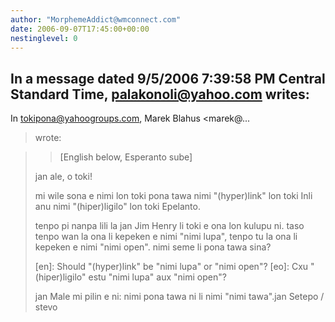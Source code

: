 ```yaml
---
author: "MorphemeAddict@wmconnect.com"
date: 2006-09-07T17:45:00+00:00
nestinglevel: 0
---
```

In a message dated 9/5/2006 7:39:58 PM Central Standard Time, [palakonoli@yahoo.com](mailto://palakonoli@yahoo.com) writes:
---
 In [tokipona@yahoogroups.com](mailto://tokipona@yahoogroups.com), Marek Blahus <marek@...
> wrote:

>> \[English below, Esperanto sube\]
> 
> jan ale, o toki!
> 
> mi wile sona e nimi lon toki pona tawa nimi "(hyper)link" lon toki Inli 
> anu nimi "(hiper)ligilo" lon toki Epelanto.
> 
> tenpo pi nanpa lili la jan Jim Henry li toki e ona lon kulupu ni. taso 
> tenpo wan la ona li kepeken e nimi "nimi lupa", tenpo tu la ona li 
> kepeken e nimi "nimi open". nimi seme li pona tawa sina?
> 
> \[en\]: Should "(hyper)link" be "nimi lupa" or "nimi open"?
> \[eo\]: Cxu "(hiper)ligilo" estu "nimi lupa" aux "nimi open"?
> 
> jan Male
>mi pilin e ni: nimi pona tawa ni li nimi "nimi tawa".jan Setepo / stevo